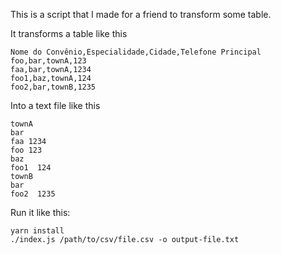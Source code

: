 This is a script that I made for a friend to transform some table.

It transforms a table like this

```csv
Nome do Convênio,Especialidade,Cidade,Telefone Principal
foo,bar,townA,123
faa,bar,townA,1234
foo1,baz,townA,124
foo2,bar,townB,1235
```

Into a text file like this

```text
townA
bar
faa 1234
foo 123
baz
foo1  124
townB
bar
foo2  1235
```

Run it like this:

```shell
yarn install
./index.js /path/to/csv/file.csv -o output-file.txt
```
